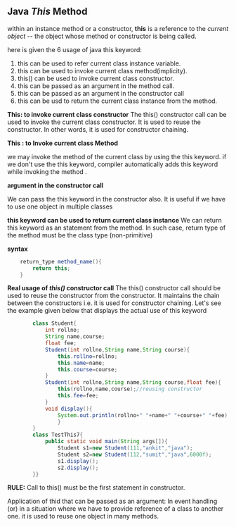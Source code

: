 ## Java _This_ Method

within an instance method or a constructor, **this** is a reference to the _current object_ -- the object whose method or constructor is being called.

here is given the 6 usage of java this keyword:

1. this can be used to refer current class instance variable.
2. this can be used to invoke current class method(implicity).
3. this() can be used to invoke current class constructor.
4. this can be passed as an argument in the method call.
5. this can be passed as an argument in the constructor call
6. this can be usd to return the current class instance from the method.

**This: to invoke current class constructor**
The this() constructor call can be used to invoke the current class constructor. It is used to reuse the constructor. In other words, it is used for constructor chaining.

**This : to Invoke current class Method**

we may invoke the method of the current class by using the this keyword. if we don't use the this keyword, compiler automatically adds this keyword while invoking the method .

**argument in the constructor call**

We can pass the this keyword in the constructor also. It is useful if we have to use one object in multiple classes

**this keyword can be used to return current class instance**
We can return this keyword as an statement from the method. In such case, return type of the method must be the class type (non-primitive)

**syntax**

```java
    return_type method_name(){
        return this;
    }
```

**Real usage of _this()_ constructor call**
The this() constructor call should be used to reuse the constructor from the constructor. It maintains the chain between the constructors i.e. it is used for constructor chaining. Let's see the example given below that displays the actual use of this keyword

```java
        class Student{
            int rollno;
            String name,course;
            float fee;
            Student(int rollno,String name,String course){
                this.rollno=rollno;
                this.name=name;
                this.course=course;
            }
            Student(int rollno,String name,String course,float fee){
                this(rollno,name,course);//reusing constructor
                this.fee=fee;
            }
            void display(){
                System.out.println(rollno+" "+name+" "+course+" "+fee);
                }
        }
        class TestThis7{
            public static void main(String args[]){
                Student s1=new Student(111,"ankit","java");
                Student s2=new Student(112,"sumit","java",6000f);
                s1.display();
                s2.display();
        }}

```

**RULE:** Call to this() must be the first statement in constructor.

Application of thid that can be passed as an argument:
In event handling (or) in a situation where we have to provide reference of a class to another one. it is used to reuse one object in many methods.
